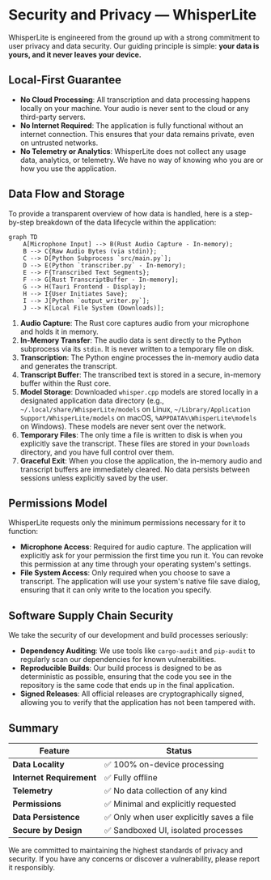 # Security and Privacy — WhisperLite

WhisperLite is engineered from the ground up with a strong commitment to user privacy and data security. Our guiding principle is simple: **your data is yours, and it never leaves your device.**

## Local-First Guarantee

-   **No Cloud Processing**: All transcription and data processing happens locally on your machine. Your audio is never sent to the cloud or any third-party servers.
-   **No Internet Required**: The application is fully functional without an internet connection. This ensures that your data remains private, even on untrusted networks.
-   **No Telemetry or Analytics**: WhisperLite does not collect any usage data, analytics, or telemetry. We have no way of knowing who you are or how you use the application.

## Data Flow and Storage

To provide a transparent overview of how data is handled, here is a step-by-step breakdown of the data lifecycle within the application:

```mermaid
graph TD
    A[Microphone Input] --> B(Rust Audio Capture - In-memory);
    B --> C{Raw Audio Bytes (via stdin)};
    C --> D[Python Subprocess `src/main.py`];
    D --> E(Python `transcriber.py` - In-memory);
    E --> F{Transcribed Text Segments};
    F --> G[Rust TranscriptBuffer - In-memory];
    G --> H(Tauri Frontend - Display);
    H --> I{User Initiates Save};
    I --> J[Python `output_writer.py`];
    J --> K[Local File System (Downloads)];
```

1.  **Audio Capture**: The Rust core captures audio from your microphone and holds it in memory.
2.  **In-Memory Transfer**: The audio data is sent directly to the Python subprocess via its `stdin`. It is never written to a temporary file on disk.
3.  **Transcription**: The Python engine processes the in-memory audio data and generates the transcript.
4.  **Transcript Buffer**: The transcribed text is stored in a secure, in-memory buffer within the Rust core.
5.  **Model Storage**: Downloaded `whisper.cpp` models are stored locally in a designated application data directory (e.g., `~/.local/share/WhisperLite/models` on Linux, `~/Library/Application Support/WhisperLite/models` on macOS, `%APPDATA%\WhisperLite\models` on Windows). These models are never sent over the network.
6.  **Temporary Files**: The only time a file is written to disk is when you explicitly save the transcript. These files are stored in your `Downloads` directory, and you have full control over them.
7.  **Graceful Exit**: When you close the application, the in-memory audio and transcript buffers are immediately cleared. No data persists between sessions unless explicitly saved by the user.

## Permissions Model

WhisperLite requests only the minimum permissions necessary for it to function:

-   **Microphone Access**: Required for audio capture. The application will explicitly ask for your permission the first time you run it. You can revoke this permission at any time through your operating system's settings.
-   **File System Access**: Only required when you choose to save a transcript. The application will use your system's native file save dialog, ensuring that it can only write to the location you specify.

## Software Supply Chain Security

We take the security of our development and build processes seriously:

-   **Dependency Auditing**: We use tools like `cargo-audit` and `pip-audit` to regularly scan our dependencies for known vulnerabilities.
-   **Reproducible Builds**: Our build process is designed to be as deterministic as possible, ensuring that the code you see in the repository is the same code that ends up in the final application.
-   **Signed Releases**: All official releases are cryptographically signed, allowing you to verify that the application has not been tampered with.

## Summary

| Feature                  | Status                                        |
| ------------------------ | --------------------------------------------- |
| **Data Locality**        | ✅ 100% on-device processing                  |
| **Internet Requirement** | ✅ Fully offline                                |
| **Telemetry**            | ✅ No data collection of any kind             |
| **Permissions**          | ✅ Minimal and explicitly requested           |
| **Data Persistence**     | ✅ Only when user explicitly saves a file     |
| **Secure by Design**     | ✅ Sandboxed UI, isolated processes           |

We are committed to maintaining the highest standards of privacy and security. If you have any concerns or discover a vulnerability, please report it responsibly.
